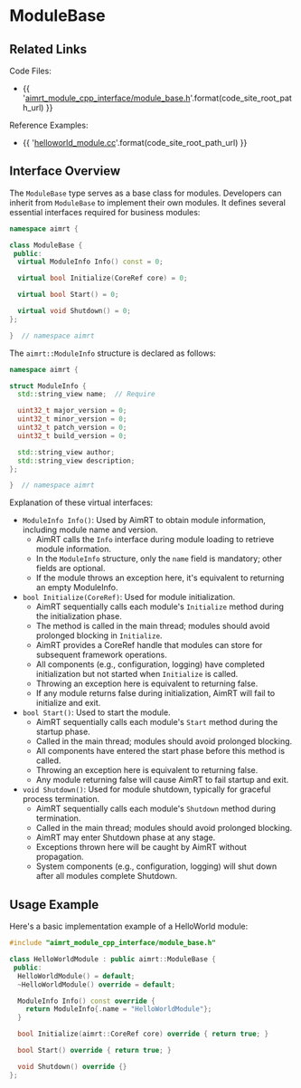 

# ModuleBase

## Related Links

Code Files:
- {{ '[aimrt_module_cpp_interface/module_base.h]({}/src/interface/aimrt_module_cpp_interface/module_base.h)'.format(code_site_root_path_url) }}

Reference Examples:
- {{ '[helloworld_module.cc]({}/src/examples/cpp/helloworld/module/helloworld_module/helloworld_module.cc)'.format(code_site_root_path_url) }}

## Interface Overview

The `ModuleBase` type serves as a base class for modules. Developers can inherit from `ModuleBase` to implement their own modules. It defines several essential interfaces required for business modules:

```cpp
namespace aimrt {

class ModuleBase {
 public:
  virtual ModuleInfo Info() const = 0;

  virtual bool Initialize(CoreRef core) = 0;

  virtual bool Start() = 0;

  virtual void Shutdown() = 0;
};

}  // namespace aimrt
```

The `aimrt::ModuleInfo` structure is declared as follows:
```cpp
namespace aimrt {

struct ModuleInfo {
  std::string_view name;  // Require

  uint32_t major_version = 0;
  uint32_t minor_version = 0;
  uint32_t patch_version = 0;
  uint32_t build_version = 0;

  std::string_view author;
  std::string_view description;
};

}  // namespace aimrt
```

Explanation of these virtual interfaces:
- `ModuleInfo Info()`: Used by AimRT to obtain module information, including module name and version.
  - AimRT calls the `Info` interface during module loading to retrieve module information.
  - In the `ModuleInfo` structure, only the `name` field is mandatory; other fields are optional.
  - If the module throws an exception here, it's equivalent to returning an empty ModuleInfo.
- `bool Initialize(CoreRef)`: Used for module initialization.
  - AimRT sequentially calls each module's `Initialize` method during the initialization phase.
  - The method is called in the main thread; modules should avoid prolonged blocking in `Initialize`.
  - AimRT provides a CoreRef handle that modules can store for subsequent framework operations.
  - All components (e.g., configuration, logging) have completed initialization but not started when `Initialize` is called.
  - Throwing an exception here is equivalent to returning false.
  - If any module returns false during initialization, AimRT will fail to initialize and exit.
- `bool Start()`: Used to start the module.
  - AimRT sequentially calls each module's `Start` method during the startup phase.
  - Called in the main thread; modules should avoid prolonged blocking.
  - All components have entered the start phase before this method is called.
  - Throwing an exception here is equivalent to returning false.
  - Any module returning false will cause AimRT to fail startup and exit.
- `void Shutdown()`: Used for module shutdown, typically for graceful process termination.
  - AimRT sequentially calls each module's `Shutdown` method during termination.
  - Called in the main thread; modules should avoid prolonged blocking.
  - AimRT may enter Shutdown phase at any stage.
  - Exceptions thrown here will be caught by AimRT without propagation.
  - System components (e.g., configuration, logging) will shut down after all modules complete Shutdown.

## Usage Example

Here's a basic implementation example of a HelloWorld module:
```cpp
#include "aimrt_module_cpp_interface/module_base.h"

class HelloWorldModule : public aimrt::ModuleBase {
 public:
  HelloWorldModule() = default;
  ~HelloWorldModule() override = default;

  ModuleInfo Info() const override {
    return ModuleInfo{.name = "HelloWorldModule"};
  }

  bool Initialize(aimrt::CoreRef core) override { return true; }

  bool Start() override { return true; }

  void Shutdown() override {}
};
```